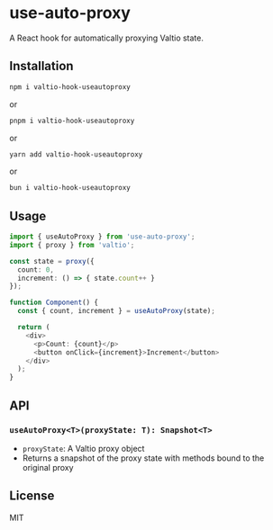 # use-auto-proxy

A React hook for automatically proxying Valtio state.

## Installation

```bash
npm i valtio-hook-useautoproxy
```
or
```bash
pnpm i valtio-hook-useautoproxy
```
or
```bash
yarn add valtio-hook-useautoproxy
```
or
```bash
bun i valtio-hook-useautoproxy
```

## Usage

```typescript
import { useAutoProxy } from 'use-auto-proxy';
import { proxy } from 'valtio';

const state = proxy({
  count: 0,
  increment: () => { state.count++ }
});

function Component() {
  const { count, increment } = useAutoProxy(state);

  return (
    <div>
      <p>Count: {count}</p>
      <button onClick={increment}>Increment</button>
    </div>
  );
}
```

## API

### `useAutoProxy<T>(proxyState: T): Snapshot<T>`

- `proxyState`: A Valtio proxy object
- Returns a snapshot of the proxy state with methods bound to the original proxy

## License

MIT